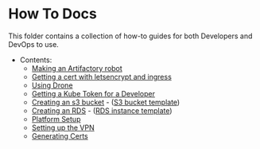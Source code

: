 # How To Docs
This folder contains a collection of how-to guides for both Developers and DevOps to use.

- Contents:
  - [Making an Artifactory robot](artifact-robot.md)
  - [Getting a cert with letsencrypt and ingress](certs.md)
  - [Using Drone](drone-how-to.md)
  - [Getting a Kube Token for a Developer](onboarding.md)
  - [Creating an s3 bucket](s3-provisioning.md) - ([S3 bucket template](examples/s3-temp.yaml))
  - [Creating an RDS](rds-provisioning.md) - ([RDS instance template](examples/rds-temp.yaml))
  - [Platform Setup](platform_setup.md)
  - [Setting up the VPN](vpn.md)
  - [Generating Certs](ca_tls.md)
